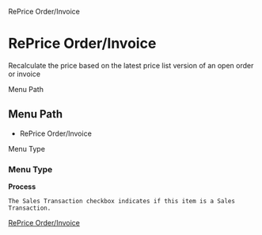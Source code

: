 
RePrice Order/Invoice
# RePrice Order/Invoice


Recalculate the price based on the latest price list version of an open order or invoice

Menu Path
## Menu Path



- RePrice Order/Invoice

Menu Type
### Menu Type

**Process**

```
The Sales Transaction checkbox indicates if this item is a Sales Transaction.
```

[RePrice Order/Invoice](../../functional-guide/process/process-c_order-reprice.md)
